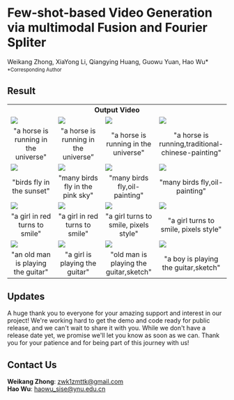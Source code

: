 # Few-shot-based Video Generation via multimodal Fusion and Fourier Spliter

Weikang Zhong,
XiaYong Li,
Qiangying Huang,
Guowu Yuan,
Hao Wu*

<p style="font-size: 0.8em; margin-top: -1em">*Corresponding Author</p>

## Result

<table class="center">
<tr>
  <td style="text-align:center;" colspan="4"><b>Output Video</b></td>
</tr>
<tr>
  <td><img src="assets/16-a-horse-is-running-in-the-universe,cyc.gif"></td>
  <td><img src="assets/44-a-horse-is-running-in-the-universe.gif,cyc.gif"></td> 
  <td><img src="assets/7-a-horse-is-running-in-the-universe,cyc.gif"></td>
  <td><img src="assets/6-a-horse-is-running,traditional-chinese-painting,cyc.gif"></td>  
</tr>
<tr>
  <td width=25% style="text-align:center;">"a horse is running in the universe"</td>
  <td width=25% style="text-align:center;">"a horse is running in the universe”</td>
  <td width=25% style="text-align:center;">"a horse is running in the universe"</td>
  <td width=25% style="text-align:center;">"a horse is running,traditional-chinese-painting"</td>
</tr>

<tr>
  <td><img src="assets/20-birds-fly-in-the-sunset,cyc.gif"></td>
  <td><img src="assets/48-many-birds-fly-in-the-pink-sky,cyc.gif"></td>
  <td><img src="assets/8-many-birds-fly-,oil-painting,bichu,Impressionism,cyc.gif"></td>              
  <td><img src="assets/10-many-birds-fly-,oil-painting,bichu,Impressionism,cyc.gif"></td>
</tr>
<tr>
  <td width=25% style="text-align:center;">"birds fly in the sunset"</td>
  <td width=25% style="text-align:center;">"many birds fly in the pink sky"</td>
  <td width=25% style="text-align:center;">"many birds fly,oil-painting"</td>
  <td width=25% style="text-align:center;">"many birds fly,oil-painting"</td>
</tr>

<tr>
  <td><img src="assets/0-a-girl-in-red-turns-to-smile,cyc.gif"></td>
  <td><img src="assets/33-a-girl-in-red-turns-to-smile,cyc.gif"></td>
  <td><img src="assets/pixel1,cyc.gif"></td>              
  <td><img src="assets/pixel2,cyc.gif"></td>
</tr>
<tr>
  <td width=25% style="text-align:center;">"a girl in red turns to smile"</td>
  <td width=25% style="text-align:center;">"a girl in red turns to smile"</td>
  <td width=25% style="text-align:center;">"a girl turns to smile, pixels style"</td>
  <td width=25% style="text-align:center;">"a girl turns to smile, pixels style"</td>
</tr>

<tr>
  <td><img src="assets/8-an-old-man-is-playing-the-guitar,cyc.gif"></td>
  <td><img src="assets/31-The-girl-is-playing-the-guitar,cyc.gif"></td>
  <td><img src="assets/23-The-old-man-is-playing-the-guitar,monochrome,sketch,traditional-media,cyc.gif"></td>              
  <td><img src="assets/2-The-boy-is-playing-the-guitar,monochrome,sketch,traditional-media.gif,cyc.gif"></td>
</tr>
<tr>
  <td width=25% style="text-align:center;">"an old man is playing the guitar"</td>
  <td width=25% style="text-align:center;">"a girl is playing the guitar"</td>
  <td width=25% style="text-align:center;">"old man is playing the guitar,sketch"</td>
  <td width=25% style="text-align:center;">"a boy is playing the guitar,sketch"</td>
</tr>
</table>

## Updates
A huge thank you to everyone for your amazing support and interest in our project! We're working hard to get the demo and code ready for public release, and we can't wait to share it with you. While we don't have a release date yet, we promise we'll let you know as soon as we can. 
Thank you for your patience and for being part of this journey with us!  

## Contact Us
**Weikang Zhong**: [zwk1zmttk@gmail.com](mailto:zwk1zmttk@gmail.com)  
**Hao Wu**: [haowu_sise@ynu.edu.cn](mailto:haowu_sise@ynu.edu.cn)
